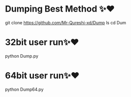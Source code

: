 # Dumping Best Method ✨❤️
 git clone https://github.com/Mr-Qureshi-xd/Dump
 ls
 cd Dum
# 32bit user run✨❤️
 python Dump.py
# 64bit user run✨❤️
 python Dump64.py
